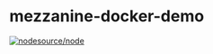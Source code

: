 mezzanine-docker-demo
=====================
[![nodesource/node](http://dockeri.co/image/noisy/mezzanine-docker-demo)](https://registry.hub.docker.com/u/noisy/mezzanine-docker-demo/)
